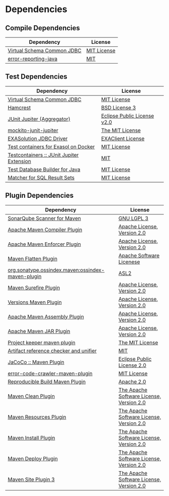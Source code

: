 <!-- @formatter:off -->
# Dependencies

## Compile Dependencies

| Dependency                      | License          |
| ------------------------------- | ---------------- |
| [Virtual Schema Common JDBC][0] | [MIT License][1] |
| [error-reporting-java][2]       | [MIT][3]         |

## Test Dependencies

| Dependency                                      | License                          |
| ----------------------------------------------- | -------------------------------- |
| [Virtual Schema Common JDBC][0]                 | [MIT License][1]                 |
| [Hamcrest][4]                                   | [BSD License 3][5]               |
| [JUnit Jupiter (Aggregator)][6]                 | [Eclipse Public License v2.0][7] |
| [mockito-junit-jupiter][8]                      | [The MIT License][9]             |
| [EXASolution JDBC Driver][10]                   | [EXAClient License][11]          |
| [Test containers for Exasol on Docker][12]      | [MIT License][13]                |
| [Testcontainers :: JUnit Jupiter Extension][14] | [MIT][15]                        |
| [Test Database Builder for Java][16]            | [MIT License][17]                |
| [Matcher for SQL Result Sets][18]               | [MIT License][19]                |

## Plugin Dependencies

| Dependency                                              | License                                        |
| ------------------------------------------------------- | ---------------------------------------------- |
| [SonarQube Scanner for Maven][20]                       | [GNU LGPL 3][21]                               |
| [Apache Maven Compiler Plugin][22]                      | [Apache License, Version 2.0][23]              |
| [Apache Maven Enforcer Plugin][24]                      | [Apache License, Version 2.0][23]              |
| [Maven Flatten Plugin][25]                              | [Apache Software Licenese][26]                 |
| [org.sonatype.ossindex.maven:ossindex-maven-plugin][27] | [ASL2][26]                                     |
| [Maven Surefire Plugin][28]                             | [Apache License, Version 2.0][23]              |
| [Versions Maven Plugin][29]                             | [Apache License, Version 2.0][23]              |
| [Apache Maven Assembly Plugin][30]                      | [Apache License, Version 2.0][23]              |
| [Apache Maven JAR Plugin][31]                           | [Apache License, Version 2.0][23]              |
| [Project keeper maven plugin][32]                       | [The MIT License][33]                          |
| [Artifact reference checker and unifier][34]            | [MIT][3]                                       |
| [JaCoCo :: Maven Plugin][35]                            | [Eclipse Public License 2.0][36]               |
| [error-code-crawler-maven-plugin][37]                   | [MIT License][38]                              |
| [Reproducible Build Maven Plugin][39]                   | [Apache 2.0][26]                               |
| [Maven Clean Plugin][40]                                | [The Apache Software License, Version 2.0][26] |
| [Maven Resources Plugin][41]                            | [The Apache Software License, Version 2.0][26] |
| [Maven Install Plugin][42]                              | [The Apache Software License, Version 2.0][26] |
| [Maven Deploy Plugin][43]                               | [The Apache Software License, Version 2.0][26] |
| [Maven Site Plugin 3][44]                               | [The Apache Software License, Version 2.0][26] |

[0]: https://github.com/exasol/virtual-schema-common-jdbc/
[1]: https://github.com/exasol/virtual-schema-common-jdbc/blob/main/LICENSE
[2]: https://github.com/exasol/error-reporting-java
[3]: https://opensource.org/licenses/MIT
[4]: http://hamcrest.org/JavaHamcrest/
[5]: http://opensource.org/licenses/BSD-3-Clause
[6]: https://junit.org/junit5/
[7]: https://www.eclipse.org/legal/epl-v20.html
[8]: https://github.com/mockito/mockito
[9]: https://github.com/mockito/mockito/blob/main/LICENSE
[10]: http://www.exasol.com
[11]: https://docs.exasol.com/connect_exasol/drivers/jdbc.htm
[12]: https://github.com/exasol/exasol-testcontainers/
[13]: https://github.com/exasol/exasol-testcontainers/blob/main/LICENSE
[14]: https://testcontainers.org
[15]: http://opensource.org/licenses/MIT
[16]: https://github.com/exasol/test-db-builder-java/
[17]: https://github.com/exasol/test-db-builder-java/blob/main/LICENSE
[18]: https://github.com/exasol/hamcrest-resultset-matcher/
[19]: https://github.com/exasol/hamcrest-resultset-matcher/blob/main/LICENSE
[20]: http://sonarsource.github.io/sonar-scanner-maven/
[21]: http://www.gnu.org/licenses/lgpl.txt
[22]: https://maven.apache.org/plugins/maven-compiler-plugin/
[23]: https://www.apache.org/licenses/LICENSE-2.0.txt
[24]: https://maven.apache.org/enforcer/maven-enforcer-plugin/
[25]: https://www.mojohaus.org/flatten-maven-plugin/
[26]: http://www.apache.org/licenses/LICENSE-2.0.txt
[27]: https://sonatype.github.io/ossindex-maven/maven-plugin/
[28]: https://maven.apache.org/surefire/maven-surefire-plugin/
[29]: http://www.mojohaus.org/versions-maven-plugin/
[30]: https://maven.apache.org/plugins/maven-assembly-plugin/
[31]: https://maven.apache.org/plugins/maven-jar-plugin/
[32]: https://github.com/exasol/project-keeper/
[33]: https://github.com/exasol/project-keeper/blob/main/LICENSE
[34]: https://github.com/exasol/artifact-reference-checker-maven-plugin
[35]: https://www.jacoco.org/jacoco/trunk/doc/maven.html
[36]: https://www.eclipse.org/legal/epl-2.0/
[37]: https://github.com/exasol/error-code-crawler-maven-plugin/
[38]: https://github.com/exasol/error-code-crawler-maven-plugin/blob/main/LICENSE
[39]: http://zlika.github.io/reproducible-build-maven-plugin
[40]: http://maven.apache.org/plugins/maven-clean-plugin/
[41]: http://maven.apache.org/plugins/maven-resources-plugin/
[42]: http://maven.apache.org/plugins/maven-install-plugin/
[43]: http://maven.apache.org/plugins/maven-deploy-plugin/
[44]: http://maven.apache.org/plugins/maven-site-plugin/
